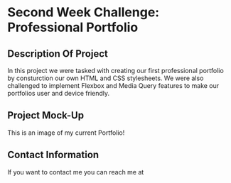 # Second Week Challenge: Professional Portfolio 

## Description Of Project
In this project we were tasked with creating our first professional portfolio by consturction our own HTML and CSS stylesheets. We were also challenged to implement Flexbox and Media Query features to make our portfolios user and device friendly.

## Project Mock-Up

This is an image of my current Portfolio!

## Contact Information
If you want to contact me you can reach me at